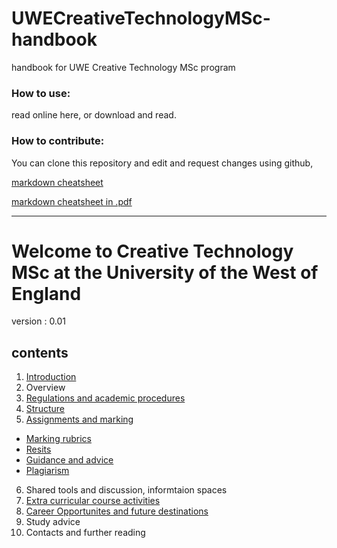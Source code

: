 # UWECreativeTechnologyMSc-handbook
handbook for UWE Creative Technology MSc program

 ### How to use:
 read online here, or download and read. 
 
 ### How to contribute:
 You can clone this repository and edit and request changes using github,
 
 [markdown cheatsheet](https://github.com/adam-p/markdown-here/wiki/Markdown-Cheatsheet)
  
 [markdown cheatsheet in .pdf](https://guides.github.com/pdfs/markdown-cheatsheet-online.pdf)
  
 
----

# Welcome to Creative Technology MSc at the University of the West of England

version : 0.01 

## contents
1. [Introduction](introduction.md)
2. Overview
3. [Regulations and academic procedures](regulations.md)
4. [Structure](structure.md)
5. [Assignments and marking](assignments.md)
 * [Marking rubrics](assignments.md#marking-rubrics)
 * [Resits](assignments.md#resits)
 * [Guidance and advice](assignments.md#guidance-and-advice)
 * [Plagiarism](assignments.md#plagiarism)
6. Shared tools and discussion, informtaion spaces
6. [Extra curricular course activities](extra-curricular.md)
7. [Career Opportunites and future destinations](careers.md)
8. Study advice
9. Contacts and further reading



